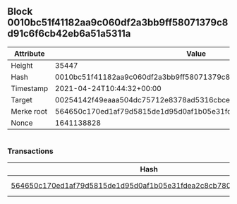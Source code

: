 ## Block 0010bc51f41182aa9c060df2a3bb9ff58071379c8d91c6f6cb42eb6a51a5311a

Attribute | Value
--- | ---
Height | 35447
Hash | 0010bc51f41182aa9c060df2a3bb9ff58071379c8d91c6f6cb42eb6a51a5311a
Timestamp | 2021-04-24T10:44:32+00:00
Target | 00254142f49eaaa504dc75712e8378ad5316cbcead634704b3734b6271167cc4
Merke root | 564650c170ed1af79d5815de1d95d0af1b05e31fdea2c8cb7809f1cd5d9b0488
Nonce | 1641138828

```

```

### Transactions

Hash | Amount
--- | ---
[564650c170ed1af79d5815de1d95d0af1b05e31fdea2c8cb7809f1cd5d9b0488](564650c170ed1af79d5815de1d95d0af1b05e31fdea2c8cb7809f1cd5d9b0488.md) | 10.00000000 SKEPTI 
